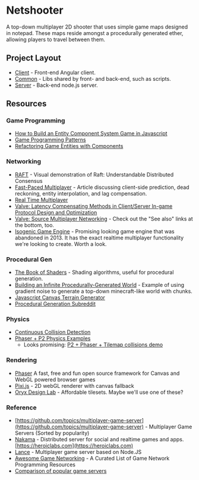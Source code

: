 # Netshooter

A top-down multiplayer 2D shooter that uses simple game maps designed in notepad. These maps reside amongst a procedurally generated ether, allowing players to travel between them.

## Project Layout

- [Client](https://github.com/justinmahar/netshooter/tree/master/client) - Front-end Angular client.
- [Common](https://github.com/justinmahar/netshooter/tree/master/common) - Libs shared by front- and back-end, such as scripts.
- [Server](https://github.com/justinmahar/netshooter/tree/master/server) - Back-end node.js server.

## Resources

### Game Programming
- [How to Build an Entity Component System Game in Javascript](http://vasir.net/blog/game-development/how-to-build-entity-component-system-in-javascript)
- [Game Programming Patterns](http://gameprogrammingpatterns.com/contents.html)
- [Refactoring Game Entities with Components](http://cowboyprogramming.com/2007/01/05/evolve-your-heirachy/)

### Networking
- [RAFT](http://thesecretlivesofdata.com/raft/) - Visual demonstration of Raft: Understandable Distributed Consensus
- [Fast-Paced Multiplayer](http://www.gabrielgambetta.com/fpm1.html) - Article discussing client-side prediction, dead reckoning, entity interpolation, and lag compensation.
- [Real Time Multiplayer](http://buildnewgames.com/real-time-multiplayer/)
- [Valve: Latency Compensating Methods in Client/Server In-game Protocol Design and Optimization](https://developer.valvesoftware.com/wiki/Latency_Compensating_Methods_in_Client/Server_In-game_Protocol_Design_and_Optimization)
- [Valve: Source Multiplayer Networking](https://developer.valvesoftware.com/wiki/Source_Multiplayer_Networking) - Check out the "See also" links at the bottom, too.
- [Isogenic Game Engine](http://www.isogenicengine.com/) - Promising looking game engine that was abandoned in 2013. It has the exact realtime multiplayer functionality we're looking to create. Worth a look.

### Procedural Gen
- [The Book of Shaders](http://patriciogonzalezvivo.com/2015/thebookofshaders/11/) - Shading algorithms, useful for procedural generation.
- [Building an Infinite Procedurally-Generated World](https://spin.atomicobject.com/2015/05/03/infinite-procedurally-generated-world/) - Example of using gradient noise to generate a top-down minecraft-like world with chunks.
- [Javascript Canvas Terrain Generator](https://github.com/loktar00/Javascript-Canvas-Terrain-Generator)
- [Procedural Generation Subreddit](https://www.reddit.com/r/proceduralgeneration)

### Physics
- [Continuous Collision Detection](http://www.stencyl.com/help/view/continuous-collision-detection/)
- [Phaser + P2 Physics Examples](http://phaser.io/examples/v2/category/p2-physics)
  - Looks promising: [P2 + Phaser + Tilemap collisions demo](http://phaser.io/examples/v2/p2-physics/tilemap)

### Rendering
- [Phaser](http://phaser.io/) A fast, free and fun open source framework for Canvas and WebGL powered browser games
- [Pixi.js](http://www.pixijs.com/) - 2D webGL renderer with canvas fallback
- [Oryx Design Lab](http://oryxdesignlab.com/) - Affordable tilesets. Maybe we'll use one of these?

### Reference

- [https://github.com/topics/multiplayer-game-server](https://github.com/topics/multiplayer-game-server) - Multiplayer Game Servers (Sorted by popularity)
- [Nakama](https://github.com/heroiclabs/nakama) - Distributed server for social and realtime games and apps. [https://heroiclabs.com](https://heroiclabs.com)
- [Lance](https://github.com/lance-gg/lance) - Multiplayer game server based on Node.JS
- [Awesome Game Networking](https://github.com/MFatihMAR/Awesome-Game-Networking) - A Curated List of Game Network Programming Resources
- [Comparison of popular game servers](https://star-history.t9t.io/#lance-gg/lance&colyseus/colyseus&heroiclabs/nakama)
